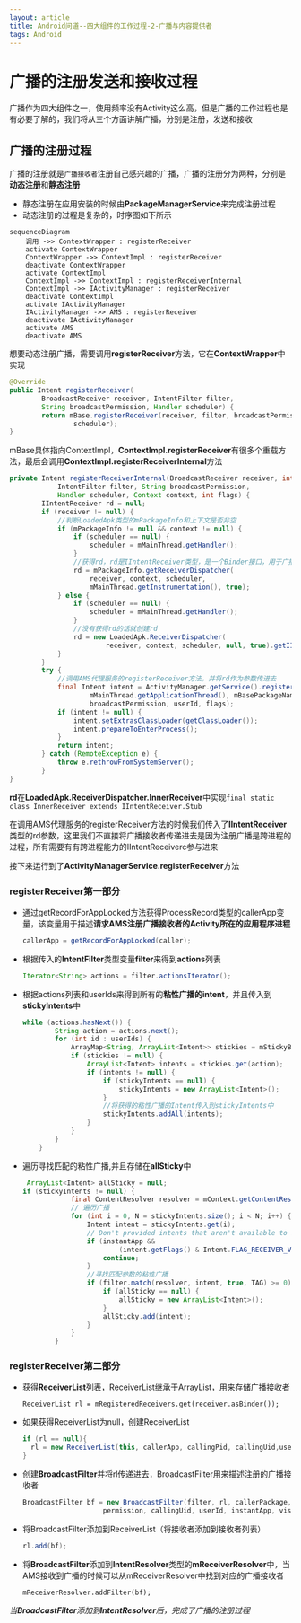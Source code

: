 ```yaml
---
layout: article
title: Android问道--四大组件的工作过程-2-广播与内容提供者
tags: Android 
---
```


# 广播的注册发送和接收过程

广播作为四大组件之一，使用频率没有Activity这么高，但是广播的工作过程也是有必要了解的，我们将从三个方面讲解广播，分别是注册，发送和接收

## 广播的注册过程

广播的注册就是`广播接收者`注册自己感兴趣的广播，广播的注册分为两种，分别是**动态注册**和**静态注册**

- 静态注册在应用安装的时候由**PackageManagerService**来完成注册过程
- 动态注册的过程是复杂的，时序图如下所示

```mermaid
sequenceDiagram
	调用 ->> ContextWrapper : registerReceiver
	activate ContextWrapper
	ContextWrapper ->> ContextImpl : registerReceiver
	deactivate ContextWrapper
	activate ContextImpl
	ContextImpl ->> ContextImpl : registerReceiverInternal
	ContextImpl ->> IActivityManager : registerReceiver
	deactivate ContextImpl
	activate IActivityManager
	IActivityManager ->> AMS : registerReceiver
	deactivate IActivityManager
	activate AMS
	deactivate AMS
```

想要动态注册广播，需要调用**registerReceiver**方法，它在**ContextWrapper**中实现

```java
@Override
public Intent registerReceiver(
        BroadcastReceiver receiver, IntentFilter filter,
        String broadcastPermission, Handler scheduler) {
        return mBase.registerReceiver(receiver, filter, broadcastPermission,
                scheduler);
}
```

mBase具体指向ContextImpl，**ContextImpl.registerReceiver**有很多个重载方法，最后会调用**ContextImpl.registerReceiverInternal**方法

```java
private Intent registerReceiverInternal(BroadcastReceiver receiver, int userId,
            IntentFilter filter, String broadcastPermission,
            Handler scheduler, Context context, int flags) {
        IIntentReceiver rd = null;
        if (receiver != null) {
            //判断LoadedApk类型的mPackageInfo和上下文是否非空
            if (mPackageInfo != null && context != null) {
                if (scheduler == null) {
                    scheduler = mMainThread.getHandler();
                }
                //获得rd，rd是IIntentReceiver类型，是一个Binder接口，用于广播的跨进程通信
                rd = mPackageInfo.getReceiverDispatcher(
                    receiver, context, scheduler,
                    mMainThread.getInstrumentation(), true);
            } else {
                if (scheduler == null) {
                    scheduler = mMainThread.getHandler();
                }
                //没有获得rd的话就创建rd
                rd = new LoadedApk.ReceiverDispatcher(
                        receiver, context, scheduler, null, true).getIIntentReceiver();
            }
        }
        try {
            //调用AMS代理服务的registerReceiver方法，并将rd作为参数传进去
            final Intent intent = ActivityManager.getService().registerReceiver(
                    mMainThread.getApplicationThread(), mBasePackageName, rd, filter,
                    broadcastPermission, userId, flags);
            if (intent != null) {
                intent.setExtrasClassLoader(getClassLoader());
                intent.prepareToEnterProcess();
            }
            return intent;
        } catch (RemoteException e) {
            throw e.rethrowFromSystemServer();
        }
}
```

**rd**在**LoadedApk.ReceiverDispatcher.InnerReceiver**中实现`final static class InnerReceiver extends IIntentReceiver.Stub`

在调用AMS代理服务的registerReceiver方法的时候我们传入了**IIntentReceiver**类型的rd参数，这里我们不直接将广播接收者传递进去是因为注册广播是跨进程的过程，所有需要有有跨进程能力的IIntentReceiverc参与进来

接下来运行到了**ActivityManagerService.registerReceiver**方法

### registerReceiver第一部分

- 通过getRecordForAppLocked方法获得ProcessRecord类型的callerApp变量，该变量用于描述**请求AMS注册广播接收者的Activity所在的应用程序进程**

  ```java
  callerApp = getRecordForAppLocked(caller);
  ```

- 根据传入的**IntentFilter**类型变量**filter**来得到**actions**列表

  ```java
  Iterator<String> actions = filter.actionsIterator();
  ```

- 根据actions列表和userIds来得到所有的**粘性广播的intent**，并且传入到**stickyIntents**中

  ```java
  while (actions.hasNext()) {
          String action = actions.next();
          for (int id : userIds) {
              ArrayMap<String, ArrayList<Intent>> stickies = mStickyBroadcasts.get(id);
              if (stickies != null) {
                  ArrayList<Intent> intents = stickies.get(action);
                  if (intents != null) {
                      if (stickyIntents == null) {
                          stickyIntents = new ArrayList<Intent>();
                      }
                      //将获得的粘性广播的Intent传入到stickyIntents中
                      stickyIntents.addAll(intents);
                  }
              }
          }
      }
  ```

- 遍历寻找匹配的粘性广播,并且存储在**allSticky**中

  ```java
   ArrayList<Intent> allSticky = null;
  if (stickyIntents != null) {
              final ContentResolver resolver = mContext.getContentResolver();
              // 遍历广播
              for (int i = 0, N = stickyIntents.size(); i < N; i++) {
                  Intent intent = stickyIntents.get(i);
                  // Don't provided intents that aren't available to instant apps.
                  if (instantApp &&
                          (intent.getFlags() & Intent.FLAG_RECEIVER_VISIBLE_TO_INSTANT_APPS) == 0) {
                      continue;
                  }
                  //寻找匹配参数的粘性广播
                  if (filter.match(resolver, intent, true, TAG) >= 0) {
                      if (allSticky == null) {
                          allSticky = new ArrayList<Intent>();
                      }
                      allSticky.add(intent);
                  }
              }
          }
  ```

### registerReceiver第二部分

- 获得**ReceiverList**列表，ReceiverList继承于ArrayList，用来存储广播接收者

  ```
  ReceiverList rl = mRegisteredReceivers.get(receiver.asBinder());
  ```

- 如果获得ReceiverList为null，创建ReceiverList

  ```java
  if (rl == null){
  	rl = new ReceiverList(this, callerApp, callingPid, callingUid,userId, receiver);
  }
  ```

- 创建**BroadcastFilter**并将rl传递进去，BroadcastFilter用来描述注册的广播接收者

  ```java
  BroadcastFilter bf = new BroadcastFilter(filter, rl, callerPackage,
                      permission, callingUid, userId, instantApp, visibleToInstantApps);
  ```

- 将BroadcastFilter添加到ReceiverList（将接收者添加到接收者列表）

  ```java
  rl.add(bf);
  ```

- 将**BroadcastFilter**添加到**IntentResolver**类型的**mReceiverResolver**中，当AMS接收到广播的时候可以从mReceiverResolver中找到对应的广播接收者

  ```
  mReceiverResolver.addFilter(bf);
  ```

*当**BroadcastFilter**添加到**IntentResolver**后，完成了广播的注册过程*